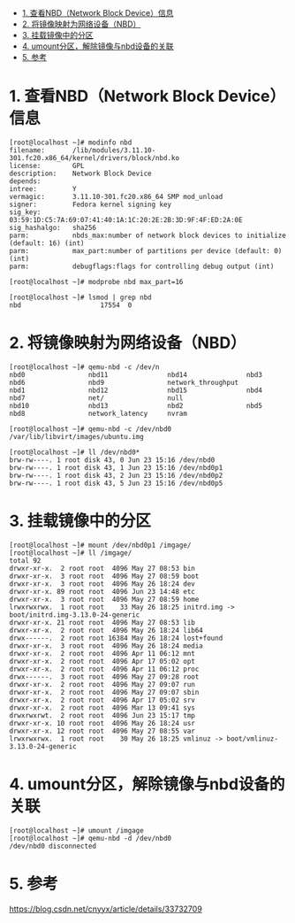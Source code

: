 
<!-- @import "[TOC]" {cmd="toc" depthFrom=1 depthTo=6 orderedList=false} -->

<!-- code_chunk_output -->

- [1. 查看NBD（Network Block Device）信息](#1-查看nbdnetwork-block-device信息)
- [2. 将镜像映射为网络设备（NBD）](#2-将镜像映射为网络设备nbd)
- [3. 挂载镜像中的分区](#3-挂载镜像中的分区)
- [4. umount分区，解除镜像与nbd设备的关联](#4-umount分区解除镜像与nbd设备的关联)
- [5. 参考](#5-参考)

<!-- /code_chunk_output -->

# 1. 查看NBD（Network Block Device）信息

```
[root@localhost ~]# modinfo nbd
filename:       /lib/modules/3.11.10-301.fc20.x86_64/kernel/drivers/block/nbd.ko
license:        GPL
description:    Network Block Device
depends:        
intree:         Y
vermagic:       3.11.10-301.fc20.x86_64 SMP mod_unload 
signer:         Fedora kernel signing key
sig_key:        03:59:1D:C5:7A:69:07:41:40:1A:1C:20:2E:2B:3D:9F:4F:ED:2A:0E
sig_hashalgo:   sha256
parm:           nbds_max:number of network block devices to initialize (default: 16) (int)
parm:           max_part:number of partitions per device (default: 0) (int)
parm:           debugflags:flags for controlling debug output (int)

[root@localhost ~]# modprobe nbd max_part=16

[root@localhost ~]# lsmod | grep nbd
nbd                    17554  0 
```

# 2. 将镜像映射为网络设备（NBD）

```
[root@localhost ~]# qemu-nbd -c /dev/n
nbd0                nbd11               nbd14               nbd3                nbd6                nbd9                network_throughput
nbd1                nbd12               nbd15               nbd4                nbd7                net/                null
nbd10               nbd13               nbd2                nbd5                nbd8                network_latency     nvram

[root@localhost ~]# qemu-nbd -c /dev/nbd0 /var/lib/libvirt/images/ubuntu.img 

[root@localhost ~]# ll /dev/nbd0*
brw-rw----. 1 root disk 43, 0 Jun 23 15:16 /dev/nbd0
brw-rw----. 1 root disk 43, 1 Jun 23 15:16 /dev/nbd0p1
brw-rw----. 1 root disk 43, 2 Jun 23 15:16 /dev/nbd0p2
brw-rw----. 1 root disk 43, 5 Jun 23 15:16 /dev/nbd0p5
```

# 3. 挂载镜像中的分区

```
[root@localhost ~]# mount /dev/nbd0p1 /imgage/
[root@localhost ~]# ll /imgage/
total 92
drwxr-xr-x.  2 root root  4096 May 27 08:53 bin
drwxr-xr-x.  3 root root  4096 May 27 08:59 boot
drwxr-xr-x.  3 root root  4096 May 26 18:24 dev
drwxr-xr-x. 89 root root  4096 Jun 23 14:48 etc
drwxr-xr-x.  3 root root  4096 May 27 08:59 home
lrwxrwxrwx.  1 root root    33 May 26 18:25 initrd.img -> boot/initrd.img-3.13.0-24-generic
drwxr-xr-x. 21 root root  4096 May 27 08:53 lib
drwxr-xr-x.  2 root root  4096 May 26 18:24 lib64
drwx------.  2 root root 16384 May 26 18:24 lost+found
drwxr-xr-x.  3 root root  4096 May 26 18:24 media
drwxr-xr-x.  2 root root  4096 Apr 11 06:12 mnt
drwxr-xr-x.  2 root root  4096 Apr 17 05:02 opt
drwxr-xr-x.  2 root root  4096 Apr 11 06:12 proc
drwx------.  3 root root  4096 May 27 09:28 root
drwxr-xr-x.  2 root root  4096 May 27 09:07 run
drwxr-xr-x.  2 root root  4096 May 27 09:07 sbin
drwxr-xr-x.  2 root root  4096 Apr 17 05:02 srv
drwxr-xr-x.  2 root root  4096 Mar 13 09:41 sys
drwxrwxrwt.  2 root root  4096 Jun 23 15:17 tmp
drwxr-xr-x. 10 root root  4096 May 26 18:24 usr
drwxr-xr-x. 12 root root  4096 May 27 08:55 var
lrwxrwxrwx.  1 root root    30 May 26 18:25 vmlinuz -> boot/vmlinuz-3.13.0-24-generic
```

# 4. umount分区，解除镜像与nbd设备的关联

```
[root@localhost ~]# umount /imgage 
[root@localhost ~]# qemu-nbd -d /dev/nbd0
/dev/nbd0 disconnected
```

# 5. 参考

https://blog.csdn.net/cnyyx/article/details/33732709